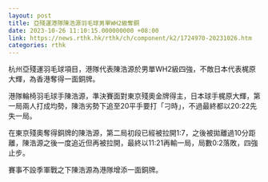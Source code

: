 ```yaml
---
layout: post
title: 亞殘運港隊陳浩源羽毛球男單WH2級奪銅
date: 2023-10-26 11:10:15.000000000 +08:00
link: https://news.rthk.hk/rthk/ch/component/k2/1724970-20231026.htm
categories: rthk
---
```


杭州亞殘運羽毛球項目，港隊代表陳浩源於男單WH2級四強，不敵日本代表梶原大輝，為香港奪得一面銅牌。

港隊輪椅羽毛球手陳浩源，準決賽面對東京殘奧金牌得主，日本球手梶原大輝，第一局兩人打成均勢，陳浩劣勢下追至20平手要打「刁時」，不過最終都以20:22先失一局。

在東京殘奧奪得銅牌的陳浩源，第二局初段已經被拉開1:7，之後被拋離過10分距離，陳浩源之後一度追近但再被拉開，最終以11:21再輸一局，局數0:2落敗，四強止步。

賽事不設季軍戰之下陳浩源為港隊增添一面銅牌。
